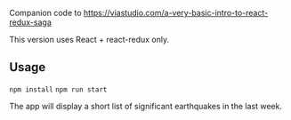 Companion code to https://viastudio.com/a-very-basic-intro-to-react-redux-saga

This version uses React + react-redux only.

## Usage

`npm install`
`npm run start`

The app will display a short list of significant earthquakes in the last week.
